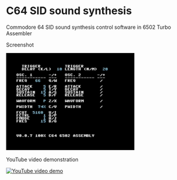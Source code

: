 # C64 SID sound synthesis

Commodore 64 SID sound synthesis control software in 6502 Turbo Assembler

Screenshot

[![Screenshot](/Screenshots/UIthumb.png)](/Screenshots/UI.png)

YouTube video demonstration

[![YouTube video demo](https://img.youtube.com/vi/2O-NWhqpgJ4/0.jpg)](https://www.youtube.com/watch?v=2O-NWhqpgJ4)
